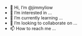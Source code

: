 - 👋 Hi, I’m @jimmyliow
- 👀 I’m interested in ...
- 🌱 I’m currently learning ...
- 💞️ I’m looking to collaborate on ...
- 📫 How to reach me ...

<!---
jimmyliow/jimmyliow is a ✨ special ✨ repository because its `README.md` (this file) appears on your GitHub profile.
You can click the Preview link to take a look at your changes.
--->
